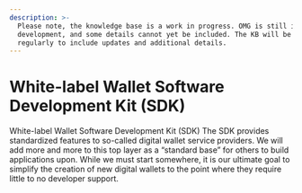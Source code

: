 ```yaml
---
description: >-
  Please note, the knowledge base is a work in progress. OMG is still in
  development, and some details cannot yet be included. The KB will be revised
  regularly to include updates and additional details.
---
```


# White-label Wallet Software Development Kit \(SDK\)

White-label Wallet Software Development Kit \(SDK\) The SDK provides standardized features to so-called digital wallet service providers. We will add more and more to this top layer as a “standard base” for others to build applications upon. While we must start somewhere, it is our ultimate goal to simplify the creation of new digital wallets to the point where they require little to no developer support.

